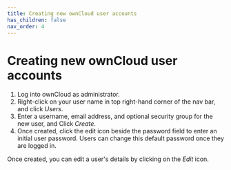 ```yaml
---
title: Creating new ownCloud user accounts
has_children: false
nav_order: 4
---
```


# Creating new ownCloud user accounts

1. Log into ownCloud as administrator.
2. Right-click on your user name in top right-hand corner of the nav bar, and click *Users*.
3. Enter a username, email address, and optional security group for the new user, and Click *Create*. 
4. Once created, click the edit icon beside the password field to enter an initial user password. Users can change this default password once they are logged in.  

Once created, you can edit a user's details by clicking on the *Edit* icon.